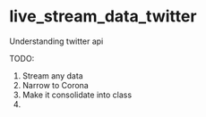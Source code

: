 # live_stream_data_twitter
Understanding twitter api

TODO:

1) Stream any data
2) Narrow to Corona
3) Make it consolidate into class
4) 
